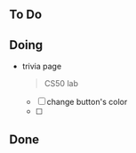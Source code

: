 ## To Do


## Doing

- trivia page
    > CS50 lab
    * [ ] change button's color
    * [ ] 

## Done

